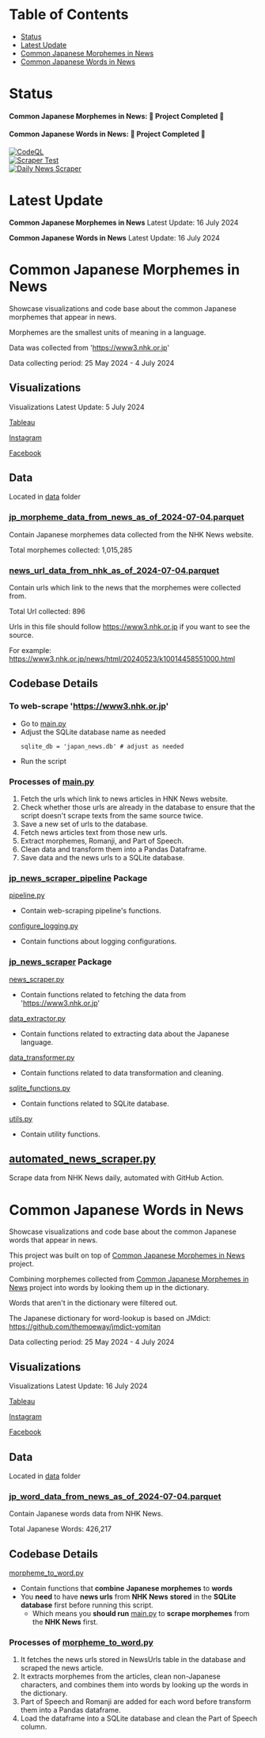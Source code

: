 # Table of Contents
- [Status](#status)
- [Latest Update](#latest-update)
- [Common Japanese Morphemes in News](#common-japanese-morphemes-in-news)
- [Common Japanese Words in News](#common-japanese-words-in-news)

# Status
#### Common Japanese Morphemes in News: 🎉 **Project Completed** 🎉

#### Common Japanese Words in News: 🎉 **Project Completed** 🎉

[![CodeQL](https://github.com/sakan811/Find-Common-Japanese-Words-From-News/actions/workflows/codeql.yml/badge.svg)](https://github.com/sakan811/Find-Common-Japanese-Words-From-News/actions/workflows/codeql.yml)    
[![Scraper Test](https://github.com/sakan811/Find-Common-Japanese-Words-From-News/actions/workflows/scraper-test.yml/badge.svg)](https://github.com/sakan811/Find-Common-Japanese-Words-From-News/actions/workflows/scraper-test.yml)  
[![Daily News Scraper](https://github.com/sakan811/Find-Common-Japanese-Words-From-News/actions/workflows/daily-news-scraper.yml/badge.svg)](https://github.com/sakan811/Find-Common-Japanese-Words-From-News/actions/workflows/daily-news-scraper.yml)

# Latest Update
**Common Japanese Morphemes in News** Latest Update: 16 July 2024

**Common Japanese Words in News** Latest Update: 16 July 2024

# Common Japanese Morphemes in News

Showcase visualizations and code base about the common Japanese morphemes that appear in news.

Morphemes are the smallest units of meaning in a language.

Data was collected from 'https://www3.nhk.or.jp'

Data collecting period: 25 May 2024 - 4 July 2024


## Visualizations
Visualizations Latest Update: 5 July 2024

[Tableau](https://public.tableau.com/views/jp-news/Top10Morphemes?:language=th-TH&publish=yes&:sid=&:redirect=auth&:display_count=n&:origin=viz_share_link)

[Instagram](https://www.instagram.com/p/C9A1r-whAog/?utm_source=ig_web_copy_link&igsh=MzRlODBiNWFlZA==)

[Facebook](https://www.facebook.com/permalink.php?story_fbid=pfbid0fF7edryCJeqUamiC6me2syJfWq5wAHTBXahTFeZmCseJefevKLLzGioe6ekpvwi6l&id=61553626169836)

## Data
Located in [data](data) folder

### [jp_morpheme_data_from_news_as_of_2024-07-04.parquet](data%2Fjp_morpheme_data_from_news_as_of_2024-07-04.parquet)
Contain Japanese morphemes data collected from the NHK News website.

Total morphemes collected: 1,015,285 

### [news_url_data_from_nhk_as_of_2024-07-04.parquet](data%2Fnews_url_data_from_nhk_as_of_2024-07-04.parquet)
Contain urls which link to the news that the morphemes were collected from.

Total Url collected: 896

Urls in this file should follow https://www3.nhk.or.jp if you want to see the source.

For example: https://www3.nhk.or.jp/news/html/20240523/k10014458551000.html

## Codebase Details

### To web-scrape 'https://www3.nhk.or.jp'
- Go to [main.py](main.py)
- Adjust the SQLite database name as needed
    ```
    sqlite_db = 'japan_news.db' # adjust as needed
    ```
- Run the script

### Processes of [main.py](main.py)
1. Fetch the urls which link to news articles in HNK News website.
2. Check whether those urls are already in the database to ensure that the script doesn't scrape texts from the same source twice.
3. Save a new set of urls to the database.
4. Fetch news articles text from those new urls.
5. Extract morphemes, Romanji, and Part of Speech.
6. Clean data and transform them into a Pandas Dataframe.
7. Save data and the news urls to a SQLite database.


### [jp_news_scraper_pipeline](jp_news_scraper_pipeline) Package
[pipeline.py](japan_news_scraper%2Fpipeline.py)
- Contain web-scraping pipeline's functions.

[configure_logging.py](japan_news_scraper%2Fconfigure_logging.py)
- Contain functions about logging configurations.

### [jp_news_scraper](jp_news_scraper_pipeline%2Fjp_news_scraper) Package
[news_scraper.py](japan_news_scraper%2Fnews_scraper.py)
- Contain functions related to fetching the data from 'https://www3.nhk.or.jp'

[data_extractor.py](jp_news_scraper_pipeline%2Fjp_news_scraper%2Fdata_extractor.py)
- Contain functions related to extracting data about the Japanese language.

[data_transformer.py](japan_news_scraper%2Fdata_transformer.py)
- Contain functions related to data transformation and cleaning.

[sqlite_functions.py](japan_news_scraper%2Fsqlite_functions.py)
- Contain functions related to SQLite database.

[utils.py](jp_news_scraper_pipeline%2Fjp_news_scraper%2Futils.py)
- Contain utility functions.

## [automated_news_scraper.py](automated_news_scraper.py)
Scrape data from NHK News daily, automated with GitHub Action. 

# Common Japanese Words in News

Showcase visualizations and code base about the common Japanese words that appear in news.

This project was built on top of [Common Japanese Morphemes in News](#common-japanese-morphemes-in-news) project.

Combining morphemes collected from [Common Japanese Morphemes in News](#common-japanese-morphemes-in-news) project into
words by looking them up in the dictionary.

Words that aren't in the dictionary were filtered out.

The Japanese dictionary for word-lookup is based on JMdict: https://github.com/themoeway/jmdict-yomitan

Data collecting period: 25 May 2024 - 4 July 2024

## Visualizations
Visualizations Latest Update: 16 July 2024

[Tableau](https://public.tableau.com/views/JPWordsfromNHKNews/Top10JapaneseWordsfromNewsDashboard?:language=th-TH&publish=yes&:sid=&:redirect=auth&:display_count=n&:origin=viz_share_link)

[Instagram](https://www.instagram.com/p/C9fQMe5sGI4/?utm_source=ig_web_copy_link&igsh=MzRlODBiNWFlZA==)

[Facebook](https://www.facebook.com/permalink.php?story_fbid=pfbid02xBnyAmmdw8hu8YMBxQdzPbnAkYRAWXwMJspkzKwQqaZrHCWLtEeZK1s8BsLdNpAGl&id=61553626169836)


## Data
Located in [data](data) folder

### [jp_word_data_from_news_as_of_2024-07-04.parquet](data%2Fjp_word_data_from_news_as_of_2024-07-04.parquet)
Contain Japanese words data from NHK News.

Total Japanese Words: 426,217

## Codebase Details
[morpheme_to_word.py](morpheme_to_word.py)
- Contain functions that **combine** **Japanese morphemes** to **words**
- You **need** to have **news urls** from **NHK News** **stored** in the **SQLite database** first before running this script.
  - Which means you **should run** [main.py](main.py) to **scrape morphemes** from the **NHK News** first.

### Processes of [morpheme_to_word.py](morpheme_to_word.py)
  1. It fetches the news urls stored in NewsUrls table in the database and scraped the news article.
  2. It extracts morphemes from the articles, clean non-Japanese characters, and combines them into words by looking up
    the words in the dictionary.
  3. Part of Speech and Romanji are added for each word before transform them into a Pandas dataframe.
  4. Load the dataframe into a SQLite database and clean the Part of Speech column.
